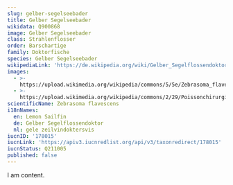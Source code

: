 ```yaml
---
slug: gelber-segelseebader
title: Gelber Segelseebader
wikidata: Q900868
image: Gelber Segelseebader
class: Strahlenflosser
order: Barschartige
family: Doktorfische
species: Gelber Segelseebader
wikipediaLink: 'https://de.wikipedia.org/wiki/Gelber_Segelflossendoktor'
images:
  - >-
    https://upload.wikimedia.org/wikipedia/commons/5/5e/Zebrasoma_flavescens_Luc_Viatour.jpg
  - >-
    https://upload.wikimedia.org/wikipedia/commons/2/29/Poissonchirurgienjaune_(cropped).jpg
scientificName: Zebrasoma flavescens
i18nNames:
  en: Lemon Sailfin
  de: Gelber Segelflossendoktor
  nl: gele zeilvindoktersvis
iucnID: '178015'
iucnLink: 'https://apiv3.iucnredlist.org/api/v3/taxonredirect/178015'
iucnStatus: Q211005
published: false
---
```


I am content.
